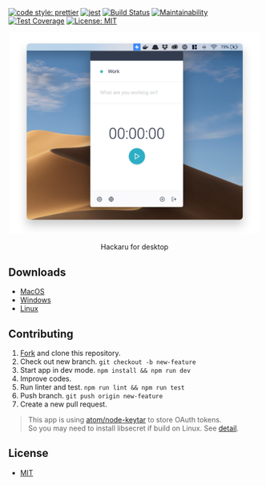 [![code style: prettier](https://img.shields.io/badge/code_style-prettier-ff69b4.svg?style=flat-square)](https://github.com/prettier/prettier)
[![jest](https://jestjs.io/img/jest-badge.svg)](https://github.com/facebook/jest)
[![Build Status](https://travis-ci.org/ktmouk/hackaru-desktop.svg?branch=master)](https://travis-ci.org/ktmouk/hackaru-desktop)
[![Maintainability](https://api.codeclimate.com/v1/badges/5b7af3e22e611188ea0d/maintainability)](https://codeclimate.com/github/ktmouk/hackaru-desktop/maintainability)
[![Test Coverage](https://api.codeclimate.com/v1/badges/5b7af3e22e611188ea0d/test_coverage)](https://codeclimate.com/github/ktmouk/hackaru-desktop/test_coverage)
[![License: MIT](https://img.shields.io/badge/License-MIT-green.svg)](https://opensource.org/licenses/MIT)

<p align="center">
  <p align="center"><img src="./docs/images/screenshot.png" width="500" /></p>
  <p align="center">Hackaru for desktop</p>
</p>

## Downloads
- [MacOS](https://github.com/ktmouk/hackaru-desktop/releases/download/v1.0.1/Hackaru-1.0.1.dmg)
- [Windows](https://github.com/ktmouk/hackaru-desktop/releases/download/v1.0.1/hackaru-desktop-1.0.1.exe)
- [Linux](https://github.com/ktmouk/hackaru-desktop/releases/download/v1.0.1/hackaru-desktop-1.0.1.AppImage)


## Contributing
1. [Fork](https://github.com/ktmouk/hackaru-web/fork) and clone this repository.
1. Check out new branch. `git checkout -b new-feature`
1. Start app in dev mode. `npm install && npm run dev`
1. Improve codes.
1. Run linter and test. `npm run lint && npm run test`
1. Push branch. `git push origin new-feature`
1. Create a new pull request.

> This app is using [atom/node-keytar](https://github.com/atom/node-keytar) to store OAuth tokens.  
> So you may need to install libsecret if build on Linux. See [detail](https://github.com/atom/node-keytar).

## License

- [MIT](./LICENSE)
